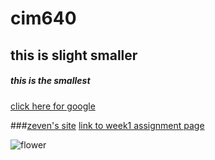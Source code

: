 # cim640
## this is slight smaller

##### this is the smallest


[click here for google](http://www.google.com)

###[zeven's site](http://www.zevenrodriguez.com)
[link to week1 assignment page](https://github.com/cathrinexing/CIM-640/tree/master/week1)

![flower](https://b-ssl.duitang.com/uploads/item/201503/21/20150321103044_FinJh.jpeg)